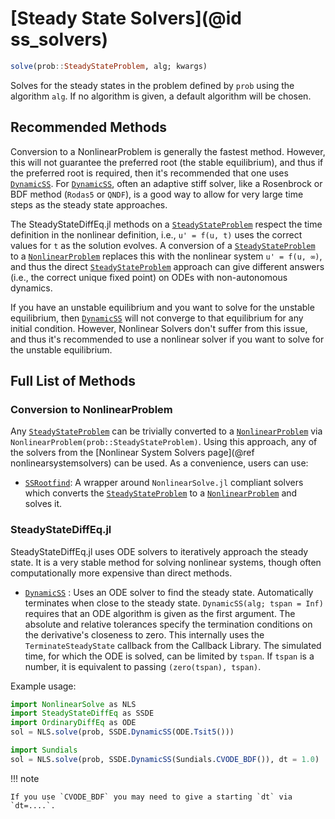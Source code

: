 # [Steady State Solvers](@id ss_solvers)

```julia
solve(prob::SteadyStateProblem, alg; kwargs)
```

Solves for the steady states in the problem defined by `prob` using the algorithm `alg`. If
no algorithm is given, a default algorithm will be chosen.

## Recommended Methods

Conversion to a NonlinearProblem is generally the fastest method. However, this will not
guarantee the preferred root (the stable equilibrium), and thus if the preferred root is
required, then it's recommended that one uses [`DynamicSS`](@ref). For [`DynamicSS`](@ref),
often an adaptive stiff solver, like a Rosenbrock or BDF method (`Rodas5` or `QNDF`), is a
good way to allow for very large time steps as the steady state approaches.

The SteadyStateDiffEq.jl methods on a [`SteadyStateProblem`](@ref) respect the time
definition in the nonlinear definition, i.e., `u' = f(u, t)` uses the correct values for
`t` as the solution evolves. A conversion of a [`SteadyStateProblem`](@ref) to a
[`NonlinearProblem`](@ref) replaces this with the nonlinear system `u' = f(u, ∞)`, and thus
the direct [`SteadyStateProblem`](@ref) approach can give different answers (i.e., the
correct unique fixed point) on ODEs with non-autonomous dynamics.

If you have an unstable equilibrium and you want to solve for the unstable equilibrium,
then [`DynamicSS`](@ref) will not converge to that equilibrium for any initial condition.
However, Nonlinear Solvers don't suffer from this issue, and thus it's recommended to
use a nonlinear solver if you want to solve for the unstable equilibrium.

## Full List of Methods

### Conversion to NonlinearProblem

Any [`SteadyStateProblem`](@ref) can be trivially converted to a [`NonlinearProblem`](@ref)
via `NonlinearProblem(prob::SteadyStateProblem)`. Using this approach, any of the solvers
from the [Nonlinear System Solvers page](@ref nonlinearsystemsolvers) can be used. As a
convenience, users can use:

  - [`SSRootfind`](@ref): A wrapper around `NonlinearSolve.jl` compliant solvers which
    converts the [`SteadyStateProblem`](@ref) to a [`NonlinearProblem`](@ref) and solves it.

### SteadyStateDiffEq.jl

SteadyStateDiffEq.jl uses ODE solvers to iteratively approach the steady state. It is a
very stable method for solving nonlinear systems,
though often computationally more expensive than direct methods.

  - [`DynamicSS`](@ref) : Uses an ODE solver to find the steady state. Automatically
    terminates when close to the steady state. `DynamicSS(alg; tspan = Inf)` requires that
    an ODE algorithm is given as the first argument. The absolute and relative tolerances
    specify the termination conditions on the derivative's closeness to zero. This
    internally uses the `TerminateSteadyState` callback from the Callback Library. The
    simulated time, for which the ODE is solved, can be limited by `tspan`.  If `tspan` is a
    number, it is equivalent to passing `(zero(tspan), tspan)`.

Example usage:

```julia
import NonlinearSolve as NLS
import SteadyStateDiffEq as SSDE
import OrdinaryDiffEq as ODE
sol = NLS.solve(prob, SSDE.DynamicSS(ODE.Tsit5()))

import Sundials
sol = NLS.solve(prob, SSDE.DynamicSS(Sundials.CVODE_BDF()), dt = 1.0)
```

!!! note
    
    If you use `CVODE_BDF` you may need to give a starting `dt` via `dt=....`.
